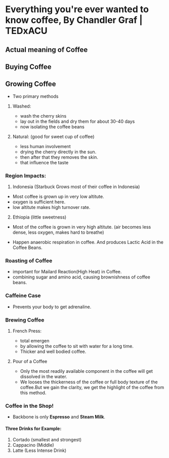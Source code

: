 # Everything you're ever wanted to know coffee, By Chandler Graf | TEDxACU

## Actual meaning of Coffee

## Buying Coffee

## Growing Coffee

- Two primary methods

1. Washed:

    - wash the cherry skins
    - lay out in the fields and dry them for about 30-40 days
    - now isolating the coffee beans

2. Natural: (good for sweet cup of coffee)

    - less human involvement
    - drying the cherry directly in the sun.
    - then after that they removes the skin.
    - that influence the taste

### Region Impacts:

1. Indonesia (Starbuck Grows most of their coffee in Indonesia)
- Most coffee is grown up in very low altitute.
- oxygen is sufficient here.
- low altitute makes high turnover rate.

2. Ethiopia
(little sweetness)
- Most of the coffee is grown in very high altitute.
(air becomes less dense, less oxygen, makes hard to breathe)

- Happen anaerobic respiration in coffee. And produces Lactic Acid in the Coffee Beans.

### Roasting of Coffee

- important for Mailard Reaction(High Heat) in Coffee.
- combining sugar and amino acid, causing brownishness of coffee beans.

### Caffeine Case

- Prevents your body to get adrenaline.

### Brewing Coffee

1. French Press:
    - total emergen
    - by allowing the coffee to sit with water for a long time.
    - Thicker and well bodied coffee.

2. Pour of a Coffee
    - Only the most readily available component in the coffee will get dissolved in the water.
    - We looses the thickerness of the coffee or full body texture of the coffee.But we gain the clarity, we get the highlight of the coffee from this method.

### Coffee in the Shop!

- Backbone is only **Espresso** and **Steam Milk**.

#### Three Drinks for Example:

1. Cortado (smallest and strongest)
2. Cappacino (Middle)
3. Latte (Less Intense Drink)
